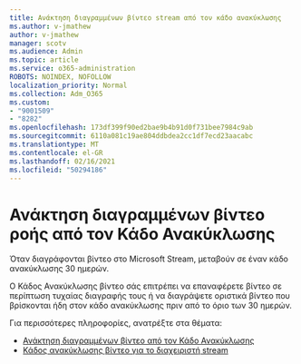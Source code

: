 ```yaml
---
title: Ανάκτηση διαγραμμένων βίντεο stream από τον κάδο ανακύκλωσης
ms.author: v-jmathew
author: v-jmathew
manager: scotv
ms.audience: Admin
ms.topic: article
ms.service: o365-administration
ROBOTS: NOINDEX, NOFOLLOW
localization_priority: Normal
ms.collection: Adm_O365
ms.custom:
- "9001509"
- "8282"
ms.openlocfilehash: 173df399f90ed2bae9b4b91d0f731bee7984c9ab
ms.sourcegitcommit: 6110a081c19ae804ddbdea2cc1df7ecd23aacabc
ms.translationtype: MT
ms.contentlocale: el-GR
ms.lasthandoff: 02/16/2021
ms.locfileid: "50294186"
---
```

# <a name="recover-your-deleted-stream-videos-from-the-recycle-bin"></a>Ανάκτηση διαγραμμένων βίντεο ροής από τον Κάδο Ανακύκλωσης

Όταν διαγράφονται βίντεο στο Microsoft Stream, μεταβούν σε έναν κάδο ανακύκλωσης 30 ημερών.

Ο Κάδος Ανακύκλωσης βίντεο σάς επιτρέπει να επαναφέρετε βίντεο σε περίπτωση τυχαίας διαγραφής τους ή να διαγράψετε οριστικά βίντεο που βρίσκονται ήδη στον κάδο ανακύκλωσης πριν από το όριο των 30 ημερών.

Για περισσότερες πληροφορίες, ανατρέξτε στα θέματα:

- [Ανάκτηση διαγραμμένων βίντεο από τον Κάδο Ανακύκλωσης](https://docs.microsoft.com/stream/portal-my-recycle-bin)
- [Κάδος ανακύκλωσης βίντεο για το διαχειριστή stream](https://docs.microsoft.com/stream/admin-recycle-bin)
